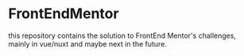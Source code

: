 # FrontEndMentor
this repository contains the solution to FrontEnd Mentor's challenges, mainly in vue/nuxt and maybe next in the future.
